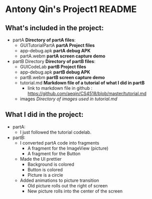 # Antony Qin's Project1 README

## What's included in the project:
* partA **Directory of partA files**:
    * GUITutorialPartA **partA Project files**
    * app-debug.apk **partA debug APK**
    * partA.webm **partA screen capture demo**
* partB Directory **Directory of partB files**:
    * GUICodeLab **partB Project files**
    * app-debug.apk **partB debug APK**
    * partB.webm **partB screen capture demo**
    * tutorial.md **Markdown file of a tutorial of what I did in partB**
        * link to markdown file in github : https://github.com/aeqin/CS4518/blob/master/tutorial.md
    * images *Directory of images used in tutorial.md*
    
## What I did in the project:
* partA:
    * I just followed the tutorial codelab.
* partB:
    * I converted partA code into fragments
        * A fragment for the ImageView (picture)
        * A fragment for the Button
    * Made the UI prettier
        * Background is colored
        * Button is colored
        * Picture is a circle
    * Added animations to picture transition
        * Old picture rolls out the right of screen
        * New picture rolls into the center of the screen
